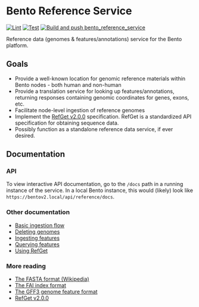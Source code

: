# Bento Reference Service

[![Lint](https://github.com/bento-platform/bento_reference_service/actions/workflows/lint.yml/badge.svg)](https://github.com/bento-platform/bento_reference_service/actions/workflows/lint.yml)
[![Test](https://github.com/bento-platform/bento_reference_service/actions/workflows/test.yml/badge.svg)](https://github.com/bento-platform/bento_reference_service/actions/workflows/test.yml)
[![Build and push bento_reference_service](https://github.com/bento-platform/bento_reference_service/actions/workflows/build.yml/badge.svg)](https://github.com/bento-platform/bento_reference_service/actions/workflows/build.yml)

Reference data (genomes &amp; features/annotations) service for the Bento platform.


## Goals

* Provide a well-known location for genomic reference materials within Bento nodes - both human and non-human
* Provide a translation service for looking up features/annotations, returning responses containing genomic coordinates 
  for genes, exons, etc.
* Facilitate node-level ingestion of reference genomes
* Implement the [RefGet v2.0.0](http://samtools.github.io/hts-specs/refget.html) specification. RefGet is a standardized
  API specification for obtaining sequence data.
* Possibly function as a standalone reference data service, if ever desired.


## Documentation

### API

To view interactive API documentation, go to the `/docs` path in a running instance of the service.
In a local Bento instance, this would (likely) look like `https://bentov2.local/api/reference/docs`.

### Other documentation

* [Basic ingestion flow](./docs/basic_ingestion_flow.md)
* [Deleting genomes](./docs/deleting_genomes.md)
* [Ingesting features](docs/ingesting_features.md)
* [Querying features](docs/querying_features.md)
* [Using RefGet](./docs/using_refget.md)

### More reading

* [The FASTA format (Wikipedia)](https://en.wikipedia.org/wiki/FASTA_format)
* [The FAI index format](https://www.htslib.org/doc/faidx.html)
* [The GFF3 genome feature format](https://gmod.org/wiki/GFF3)
* [RefGet v2.0.0](http://samtools.github.io/hts-specs/refget.html)
